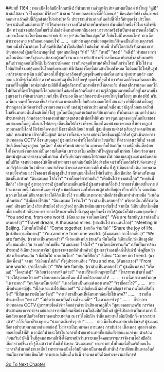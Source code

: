 ##บทที่ 1164 : เพลงเปิดโอลิมปิกโลกตะลึง!
ที่บ้านยาย
เหล่าญาติๆ ขำจนแทบเป็นลม
น้าใหญ่ “ดูสิ!”
น้าสะใภ้สอง “เจ๊ใหญ่ออกทีวีด้วย!”
น้าสาม “ถ่ายทอดสดช่องซีซีทีวีเลยนะ!”
มีคนตัดคลิปช่วงสัมภาษณ์ออกมา แล้วคลิปนี้ก็ถูกส่งต่อไปอย่างบ้าคลั่ง ประชาชนส่วนมากเห็นคลิปนี้ทีไรก็ขำทุกครั้ง ประโยค ‘เพราะฉันเป็นแม่เขาน่ะสิ’ ทำให้มารดาของจางเย่โด่งดังภายในพริบตา ยังเหลืออีกหนึ่งชั่วโมงจะถึงพิธีเปิด ทว่าแม่จางเย่กลับขโมยซีนไปแล้วทั้งสามร้อยหกสิบองศา บรรยากาศขึงขังเป็นทางการของโอลิมปิกแทบจะโดนประโยคนี้ของแม่จางเย่เป่ากระจุย!
สมกับเป็นแม่ลูกกัน!
จี้เส้นไม่มีใครยอมใคร!
ชาวเน็ตหัวเราะงอหาย พากันชอบอกชอบใจ!
……
 
แต่ทว่าเหตุการณ์ย่อยสุดท้ายก็ยังคงเป็นเพียงเหตุการณ์ย่อย
หนึ่งชั่วโมงต่อมา ในที่สุดพิธีเปิดกีฬาโอลิมปิกก็เริ่มต้นขึ้น!
ยามนี้ ทั่วทั้งโลกกำลังจับตามองการถ่ายทอดสด!
ผู้ชมทั้งสนามลุกขึ้น!
ทุกคนยกมือสูง
“ห้า!”
“สี่!”
“สาม!”
“สอง!”
“หนึ่ง!”
ท่ามกลางการตะโกนนับถอยหลังสุดแรงเกิดของผู้ชมทั้งสนาม กลางฟากฟ้าราตรีกาลที่พระอาทิตย์เพิ่งลาลับขอบฟ้า พลันปรากฏดอกไม้ไฟนับไม่ถ้วนระเบิดออก ราวกับจะจุดฟ้ายามค่ำคืนให้กลับสว่างไสว! นี่ไม่ใช่งานโอลิมปิกที่จางเย่คุ้นเคยในโลกเดิมของเขา พิธีเปิดของโลกนี้ค่อนข้างใหม่ทั้งหมด ไม่มีดอกไม้ไฟเป็นรูปเงาก้าวตามทางเดิน แต่เป็นดอกไม้ไฟรูปดาวสีทองที่ถูกจุดขึ้นอย่างต่อเนื่องแทน พุ่งทะยานแล้ว แตกออก แล้วก็พุ่งขึ้นไปอีก!
ดาวห้าแฉกบินสูงขึ้นไปเรื่อยๆ!
ทุกครั้งที่จุดไฟ ดาวห้าแฉกก็ยิ่งระเบิดออกเป็นขนาดที่ใหญ่ขึ้น!
เอฟเฟกต์สามมิติยิ่งใหญ่อลังการเป็นภาพที่ชวนให้ตกตะลึง ทั้งแสงสีการแสดง ดอกไม้ไฟเปิดเวทีนี้พาให้ผู้ชมทั้งโลกเอ่ยปากชื่นชมครั้งแล้วครั้งเล่า!
ความรู้สึกผู้ชมหลายหมื่นที่อยู่ในสนามยิ่งรุนแรงกว่า เพียงพวกเขาเงยหน้าขึ้น ก็จะมองเห็นดาวสีทองระเบิดขยายใหญ่ขึ้นเรื่อยๆ บนท้องฟ้า!
พริบตานี้เอง ดนตรีก็บรรเลงขึ้น!
ท่วงทำนองเพลงเปิดโอลิมปิกล่องลอยไปทั่วสนาม!
เวทีที่มืดสลัวเมื่อครู่ปรากฏดวงไฟส่องสว่างขึ้นจากตรงกลางเวที เหล่าผู้ชมล้วนประหลาดใจเมื่อพบว่ามีลูกโลกขนาดยักษ์โผล่ขึ้นมาตรงนั้นตั้งแต่เมื่อไรไม่รู้ ลูกโลกนั้นถูกแต่งแต้มด้วยสีสันมากมาย ทั้งผืนทะเล แผ่นทวีป และประเทศต่างๆ ล้วนส่องสว่างงดงามท่ามกลางแสงเอฟเฟกต์ไฟพิเศษ ตรงจุดบนสุดของลูกโลกมีเงาของคนสองคนยืนอยู่ เมื่อแสงไฟค่อยๆ เลื่อนขึ้นไปถึงช่วงศีรษะ ก็เผยโฉมหน้าของพวกเขาให้ปรากฏแก่สายตาคนทั้งโลก!
ฝั่งซ้ายคือจางเย่!
ฝั่งขวาคือลิเลียน!
ยามนี้ ผู้ชมทั้งสนามต่างส่งเสียงกู่ร้องจนฟ้าแทบถล่ม!
พ่อแม่จ้องเวทีจากที่นั่งผู้ชม!
น้องสาวทั้งสามของจางเย่กระโดดขึ้นมาชูมือกรี๊ด!
ผู้ดำเนินรายการถ่ายทอดสด CCTV อึ้งจนหยุดพูด!
ผู้ชมหน้าจอทั่วทั้งโลกก็ต่างเงียบกริบ!
ที่ตรงกลางเวทีนั้น!
จางเย่กับลิเลียนยืนสูงอยู่บน ‘ลูกโลก’ ทั้งสองหันหน้าสบตากัน มอบรอยยิ้มให้แก่กัน
จางเย่มือสั่นเล็กน้อย ไม่ใช่ความกังวลหากแต่เป็นความตื่นเต้น เพราะเขาไม่เคยขึ้นเวทีใหญ่ขนาดนี้มาก่อน ไม่เคยร้องเพลงต่อหน้าผู้คนมหาศาลขนาดนี้มาก่อน ทั่วทั้งบริเวณรายล้อมไปด้วยแสงไฟ กล้องและผู้ชมแน่นขนัดหลายหมื่นชีวิต จางเย่ย่อมมองไม่เห็นหน้าพวกเขา แต่กลับสัมผัสได้อย่างชัดเจนว่าทั้งโลกกำลังจับจ้องเขาอยู่ เขายังรู้ด้วยเช่นกันว่ามีหลายคนกำลังรอหัวเราะสมเพชเขา แต่ก็เท่านั้น ยิ่งรู้ว่ามีคนรอซ้ำเติมเวลาพลาดจางเย่ยิ่งพร้อม แรงใจของเขายิ่งพุ่งสูงขึ้น!
ชายหนุ่มยกไมโครโฟนขึ้นช้าๆ เมื่อเปิดปาก ก็ทำคนทั้งหมดต้องสั่นสะท้าน!
“ฉันและเธอ ใจถึงใจ”
“จากโลกเดียวร่วมกัน”
“เพื่อฝันใฝ่ ทางแสนไกล”
“พบกันที่ปักกิ่ง”
เสียงสูง!
สูงทะลุสวรรค์!
ผู้ชมทั้งสนามตื่นตะลึง!
ผู้ชมทางบ้านก็อึ้งงัน!
พวกเขาไม่เคยเห็นจางเย่ร้องเพลงแบบนี้ ไม่เคยเห็นเลยจริงๆ!
แม้แต่ลี่เคอรวมทั้งทีมงานผู้กำกับที่อยู่ตรงปีกเวทียังอึ้ง ตอนซ้อมพวกเขาไม่เคยได้ยินจางเย่ร้องได้ดีถึงเพียงนี้!
จางเย่ยิ้มบางพลางยกมืออีกข้างขึ้นมาทำท่าผายมือ
“มาเถิด เพื่อนพ้อง”
“ส่งมือเธอให้กัน”
“ฉันและเธอ ใจร่วมใจ”
“เราต่างเป็นครอบครัว”
พริบตานั้นเวทีก็ระเบิดออก!
เสียงตะโกน!
เสียงปรบมือ!
เสียงกู่ร้อง!
ทุกเสียงพลันผสมรวมกันขึ้น!
จากนั้น ลิเลียนก็ยกไมค์ขึ้น เมื่อเธอเปิดปากก็นำพาบรรยากาศให้ทะยานขึ้นไปถึงจุดสูงสุดอีกครั้ง ทำให้ผู้ชมนับไม่ถ้วนขนลุกเกรียว!
“You and me, from one world. (ฉันและเธอ จากโลกเดียว)”
“We are family.(เราต่างเป็นครอบครัว)”
“Travel dream, A thousand miles. (ท่องฝันไป ทางแสนไกล)”
“Meeting in Beijing. (ได้พบในปักกิ่ง)”
“Come together. (มาเถิด ร่วมกัน)”
“Share the joy of life. (แบ่งปันความชื่นบาน)”
“You and me from one world. (ฉันและเธอ จากโลกเดียว)”
“We are family. (เราต่างเป็นครอบครัว)”
ทั้งสองหันหน้าเข้าหากัน
ทันใดนั้น ลิเลียนก็เปล่งเสียงสูงอีกครั้ง
ขณะเดียวกัน จางเย่ก็ยกไมค์ขึ้น
“ฉันและเธอ ใจถึงใจ”
“จากโลกเดียวร่วมกัน”
กลับเป็นการร้องประสาน!
ลิเลียนร้องภาษาจีน!
ผู้ชมชาวต่างชาติอ้าปากค้าง!
ผู้ชมชาวจีนเองก็คลั่งไปแล้ว!
ทั้งคู่ยิ้มแล้วเปล่งเสียงพร้อมกัน
“เพื่อฝันใฝ่ ทางแสนไกล”
“พบกันที่ปักกิ่ง”
ลิเลียน “Come on friend. (มาเถิดเพื่อน)”
จางเย่ “ส่งมือมาให้กัน”
ทั้งคู่ประสานเสียง
“You and me. (ฉันและเธอ)”
“From one world. (จากโลกเดียว)”
“We are family. (เราต่างเป็นครอบครัว)”
ผู้ชมดิ้นพล่าน!
“กรี๊ดดด!”
“โคตรเก่ง!”
“ลิเลียนร้องภาษาจีนด้วย!”
“จางเย่ก็ร้องอังกฤษซะงั้น!”
“ไพเราะจนน้ำตาไหล!”
“ร้องได้สุดยอดไปเลย!”
เมื่อบทเพลงนี้เผยโฉม ทั้งโลกก็ต้องตกตะลึง!
……
 
ชาวเน็ตประเทศอังกฤษ
“เพราะมาก!”
“คนจีนคนนั้นเก่งจัง!”
“เพลงนี้เขาเป็นคนแต่งเองเหรอ?”
“เขาชื่ออะไร?”
……
 
ชาวเน็ตประเทศญี่ปุ่น
“เนื้อเพลงแต่งได้เยี่ยมเลย!”
“มิน่าลิเลียนถึงตอบรับคำเชิญเข้าร่วมงานโอลิมปิกปังกิ่ง!”
“นี่มันเพลงระดับโลกชัดๆ!”
“จางเย่ เขาเป็นคนที่เดินหมากล้อมไม่ใช่เหรอ?”
……
 
ชาวเน็ตประเทศไทย
“เพราะ!”
“ไม่คิดว่าเพลงเปิดตัวจะดีขนาดนี้!”
“ไม่เลวเลยจริงๆ!”
……
 
ที่รายการถ่ายทอดสด CCTV
ผู้บรรยายชื่อดังจ้าวจื้อกล่าวด้วยน้ำเสียงภาคภูมิใจ “สุดยอดเลยนะครับ การร้องประสานของอาจารย์จางเย่และอาจารย์ลิเลียนเพื่อนำงานโอลิมปิกปักกิ่งเข้าสู่พิธีเปิดอย่างเป็นทางการ นี่คือเสียงเพลงเปิดตัวครั้งแรกของประเทศจีน ณ เวทีโอลิมปิก ว่านี่แหละงานโอลิมปิกปักกิ่ง พวกเรามาแล้ว!”
อวี๋อิ่งอี๋เองก็ร้องอุทาน “น่าตกตะลึงจริงๆ ค่ะ!”
……
 
ชาวเน็ตในประเทศพากันชื่นชม!
ผู้ชมและสื่อต่างประเทศมากมายต่างยกย่อง!
ไม่ว่าจะเป็นบทเพลง
การแสดง
การขับร้อง
เนื้อเพลง
ทุกอย่างล้วนยอดเยี่ยมไร้ที่ติ!
พวกนักกีฬาและโค้ชในวงการกีฬาของประเทศที่แต่เดิมยังค่อนแคะจางเย่ ต่างล้วนเงียบกริบ! บัดนี้ ในที่สุดหลายคนก็เพิ่งได้ตระหนักว่าเพราะเหตุใดคณะกรรมการจัดงานโอลิมปิกถึงเลือกจางเย่ขึ้นเวที รู้ซึ้งแล้วว่าทำไมถึงใช้เพลง ‘ฉันและเธอ’ ของจางเย่ ทั้งที่หมอนี่เป็นอริกับคนในวงการกีฬามากถึงขนาดนั้น!
เพราะเพลงเปิดโอลิมปิกต้องเป็นเพลงนี้เท่านั้น!
ถ้าเปลี่ยนเป็นเพลงอื่นก็ย่อมไม่อาจเทียบเทียมได้!
จางเย่และลิเลียนในวันนี้ ร้องเพลงเปิดได้อย่างงดงามอลังการ!
 
 
 
 


[Go To Next Chapter]( ./265.md)